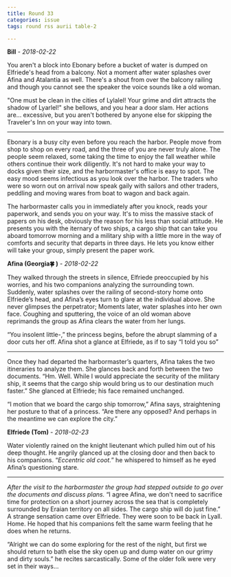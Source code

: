 ```yaml
---
title: Round 33
categories: issue
tags: round rss aurii table-2

---
```


**Bill** - *2018-02-22*

You aren't a block into Ebonary before a bucket of water is dumped on Elfriede's head from a balcony. Not a moment after water splashes over Afina and Atalantia as well. There's a shout from over the balcony railing and though you cannot see the speaker the voice sounds like a old woman.

"One must be clean in the cities of Lylalel! Your grime and dirt attracts the shadow of Lyarlel!" she bellows, and you hear a door slam. Her actions are... excessive, but you aren't bothered by anyone else for skipping the Traveler's Inn on your way into town.

- - -

Ebonary is a busy city even before you reach the harbor. People move from shop to shop on every road, and the three of you are never truly alone. The people seem relaxed, some taking the time to enjoy the fall weather while others continue their work diligently. It's not hard to make your way to docks given their size, and the harbormaster's office is easy to spot. The easy mood seems infectious as you look over the harbor. The traders who were so worn out on arrival now speak gaily with sailors and other traders, peddling and moving wares from boat to wagon and back again. 

The harbormaster calls you in immediately after you knock, reads your paperwork, and sends you on your way. It's to miss the massive stack of papers on his desk, obviously the reason for his less than social attitude. He presents you with the iternary of two ships, a cargo ship that can take you aboard tomorrow morning and a military ship with a little more in the way of comforts and security that departs in three days. He lets you know either will take your group, simply present the paper work.

**Afina (Georgia🍀 )** - *2018-02-22*

They walked through the streets in silence, Elfriede preoccupied by his worries, and his two companions analyzing the surrounding town. Suddenly, water splashes over the railing of second-story home onto Elfriede’s head, and Afina’s eyes turn to glare at the individual above. She never glimpses the perpetrator; Moments later, water splashes into her own face. Coughing and sputtering, the voice of an old woman above reprimands the group as Afina clears the water from her lungs. 

“You insolent little-,” the princess begins, before the abrupt slamming of a door cuts her off. Afina shot a glance at Elfriede, as if to say “I told you so”
- - -

Once they had departed the harbormaster’s quarters, Afina takes the two itineraries to analyze them. She glances back and forth between the two documents. “Hm. Well. While I would appreciate the security of the military ship, it seems that the cargo ship would bring us to our destination much faster.” She glanced at Elfriede; his face remained unchanged. 

“I motion that we board the cargo ship tomorrow,” Afina says, straightening her posture to that of a princess. “Are there any opposed? And perhaps in the meantime we can explore the city.”

**Elfriede (Tom)** - *2018-02-23*

Water violently rained on the knight lieutenant which pulled him out of his deep thought. He angrily glanced up at the closing door and then back to his companions. “*Eccentric old coot.*” he whispered to himself as he eyed Afina’s questioning stare. 
- - -
*After the visit to the harbormaster the group had stepped outside to go over the documents and discuss plans.* 
“I agree Afina, we don't need to sacrifice time for protection on a short journey across the sea that is completely surrounded by Eraian territory on all sides. The cargo ship will do just fine.”
A strange sensation came over Elfriede. They were soon to be back in Lyall. Home. He hoped that his companions felt the same warm feeling that he does when he returns. 

“Alright we can do some exploring for the rest of the night, but first we should return to bath else the sky open up and dump water on our grimy and dirty souls.” he recites sarcastically. Some of the older folk were very set in their ways...



<!-- re.findall('a.*?(?=a|$)', t+'x') -->